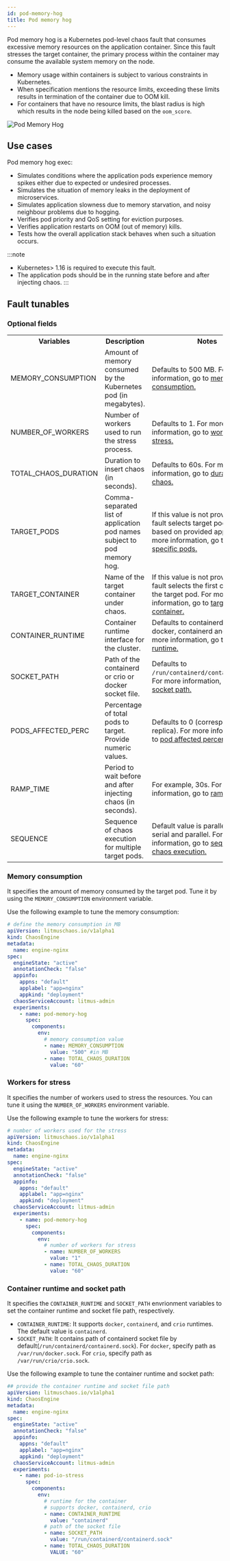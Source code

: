 ```yaml
---
id: pod-memory-hog
title: Pod memory hog
---
```

Pod memory hog is a Kubernetes pod-level chaos fault that consumes excessive memory resources on the application container. Since this fault stresses the target container, the primary process within the container may consume the available system memory on the node. 
- Memory usage within containers is subject to various constraints in Kubernetes. 
- When specification mentions the resource limits, exceeding these limits results in termination of the container due to OOM kill. 
- For containers that have no resource limits, the blast radius is high which results in the node being killed based on the `oom_score`. 

![Pod Memory Hog](./static/images/pod-memory-hog.png)

## Use cases
Pod memory hog exec:
- Simulates conditions where the application pods experience memory spikes either due to expected or undesired processes.
- Simulates the situation of memory leaks in the deployment of microservices.
- Simulates application slowness due to memory starvation, and noisy neighbour problems due to hogging. 
- Verifies pod priority and QoS setting for eviction purposes. 
- Verifies application restarts on OOM (out of memory) kills. 
- Tests how the overall application stack behaves when such a situation occurs.

:::note
- Kubernetes> 1.16 is required to execute this fault.
- The application pods should be in the running state before and after injecting chaos.
:::


## Fault tunables

  <h3>Optional fields</h3>
    <table>
      <tr>
        <th> Variables </th>
        <th> Description </th>
        <th> Notes </th>
      </tr>
      <tr>
        <td> MEMORY_CONSUMPTION </td>
        <td> Amount of memory consumed by the Kubernetes pod (in megabytes). </td>
        <td> Defaults to 500 MB. For more information, go to <a href="https://developer.harness.io/docs/chaos-engineering/chaos-faults/kubernetes/pod/pod-memory-hog#memory-consumption"> memory consumption.</a></td>
      </tr>
      <tr>
        <td> NUMBER_OF_WORKERS </td>
        <td> Number of workers used to run the stress process. </td>
        <td> Defaults to 1. For more information, go to <a href="https://developer.harness.io/docs/chaos-engineering/chaos-faults/kubernetes/pod/pod-memory-hog#workers-for-stress"> workers for stress.</a></td>
      </tr>  
      <tr>
        <td> TOTAL_CHAOS_DURATION </td>
        <td> Duration to insert chaos (in seconds). </td>
        <td> Defaults to 60s. For more information, go to <a href="https://developer.harness.io/docs/chaos-engineering/chaos-faults/common-tunables-for-all-faults#duration-of-the-chaos">duration of the chaos. </a> </td>
      </tr>
      <tr>
        <td> TARGET_PODS </td>
        <td> Comma-separated list of application pod names subject to pod memory hog. </td>
        <td> If this value is not provided, the fault selects target pods randomly based on provided appLabels. For more information, go to <a href="https://developer.harness.io/docs/chaos-engineering/chaos-faults/kubernetes/pod/common-tunables-for-pod-faults#target-specific-pods"> target specific pods.</a></td>
      </tr>
      <tr>
        <td> TARGET_CONTAINER </td>
        <td> Name of the target container under chaos.</td>
        <td> If this value is not provided, the fault selects the first container of the target pod. For more information, go to <a href="https://developer.harness.io/docs/chaos-engineering/chaos-faults/kubernetes/pod/common-tunables-for-pod-faults#target-specific-container"> target specific container.</a></td>
      </tr>   
      <tr>
        <td> CONTAINER_RUNTIME </td>
        <td> Container runtime interface for the cluster. </td>
        <td> Defaults to containerd. Supports docker, containerd and crio. For more information, go to <a href="https://developer.harness.io/docs/chaos-engineering/chaos-faults/kubernetes/pod/pod-dns-error#container-runtime-and-socket-path"> container runtime. </a></td>
      </tr>
      <tr>
        <td> SOCKET_PATH </td>
        <td> Path of the containerd or crio or docker socket file. </td>
        <td> Defaults to <code>/run/containerd/containerd.sock</code>. For more information, go to <a href="https://developer.harness.io/docs/chaos-engineering/chaos-faults/kubernetes/pod/pod-memory-hog#container-runtime-and-socket-path"> socket path.</a></td>
      </tr>        
      <tr>
        <td> PODS_AFFECTED_PERC </td>
        <td> Percentage of total pods to target. Provide numeric values. </td>
        <td> Defaults to 0 (corresponds to 1 replica). For more information, go to <a href="https://developer.harness.io/docs/chaos-engineering/chaos-faults/kubernetes/pod/common-tunables-for-pod-faults#pod-affected-percentage">pod affected percentage. </a></td>
      </tr>
      <tr>
        <td> RAMP_TIME </td>
        <td> Period to wait before and after injecting chaos (in seconds). </td>
        <td> For example, 30s. For more information, go to <a href="https://developer.harness.io/docs/chaos-engineering/chaos-faults/common-tunables-for-all-faults#ramp-time">ramp time.</a></td>
      </tr>
      <tr>
        <td> SEQUENCE </td>
        <td> Sequence of chaos execution for multiple target pods. </td>
        <td> Default value is parallel. Supports serial and parallel. For more information, go to <a href="https://developer.harness.io/docs/chaos-engineering/chaos-faults/common-tunables-for-all-faults#sequence-of-chaos-execution">sequence of chaos execution.</a></td>
      </tr>
    </table>

### Memory consumption

It specifies the amount of memory consumed by the target pod. Tune it by using the `MEMORY_CONSUMPTION` environment variable.

Use the following example to tune the memory consumption:

[embedmd]: # "./static/manifests/pod-memory-hog/memory-consumption.yaml yaml"

```yaml
# define the memory consumption in MB
apiVersion: litmuschaos.io/v1alpha1
kind: ChaosEngine
metadata:
  name: engine-nginx
spec:
  engineState: "active"
  annotationCheck: "false"
  appinfo:
    appns: "default"
    applabel: "app=nginx"
    appkind: "deployment"
  chaosServiceAccount: litmus-admin
  experiments:
    - name: pod-memory-hog
      spec:
        components:
          env:
            # memory consumption value
            - name: MEMORY_CONSUMPTION
              value: "500" #in MB
            - name: TOTAL_CHAOS_DURATION
              value: "60"
```

### Workers for stress

It specifies the number of workers used to stress the resources. You can tune it using the `NUMBER_OF_WORKERS` environment variable.

Use the following example to tune the workers for stress:

[embedmd]: # "./static/manifests/pod-memory-hog/workers.yaml yaml"

```yaml
# number of workers used for the stress
apiVersion: litmuschaos.io/v1alpha1
kind: ChaosEngine
metadata:
  name: engine-nginx
spec:
  engineState: "active"
  annotationCheck: "false"
  appinfo:
    appns: "default"
    applabel: "app=nginx"
    appkind: "deployment"
  chaosServiceAccount: litmus-admin
  experiments:
    - name: pod-memory-hog
      spec:
        components:
          env:
            # number of workers for stress
            - name: NUMBER_OF_WORKERS
              value: "1"
            - name: TOTAL_CHAOS_DURATION
              value: "60"
```

### Container runtime and socket path

It specifies the `CONTAINER_RUNTIME` and `SOCKET_PATH` envrionment variables to set the container runtime and socket file path, respectively.

- `CONTAINER_RUNTIME`: It supports `docker`, `containerd`, and `crio` runtimes. The default value is `containerd`.
- `SOCKET_PATH`: It contains path of containerd socket file by default(`/run/containerd/containerd.sock`). For `docker`, specify path as `/var/run/docker.sock`. For `crio`, specify path as `/var/run/crio/crio.sock`.

Use the following example to tune the container runtime and socket path:

[embedmd]: # "./static/manifests/pod-memory-hog/container-runtime-and-socket-path.yaml yaml"

```yaml
## provide the container runtime and socket file path
apiVersion: litmuschaos.io/v1alpha1
kind: ChaosEngine
metadata:
  name: engine-nginx
spec:
  engineState: "active"
  annotationCheck: "false"
  appinfo:
    appns: "default"
    applabel: "app=nginx"
    appkind: "deployment"
  chaosServiceAccount: litmus-admin
  experiments:
    - name: pod-io-stress
      spec:
        components:
          env:
            # runtime for the container
            # supports docker, containerd, crio
            - name: CONTAINER_RUNTIME
              value: "containerd"
            # path of the socket file
            - name: SOCKET_PATH
              value: "/run/containerd/containerd.sock"
            - name: TOTAL_CHAOS_DURATION
              VALUE: "60"
```
